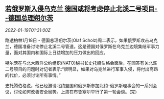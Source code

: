 <!--1642557662000-->
[若俄罗斯入侵乌克兰 德国或将考虑停止北溪二号项目--德国总理朔尔茨](https://cn.reuters.com/article/germany-scholz-ru-nord-stream2-0119-idCNKBS2JT043)
------

<div><i>2022-01-19T01:31:00Z</i></div><p>路透柏林1月18日 - 德国总理朔尔茨(Olaf Scholz)周二表示，如果俄罗斯攻击乌克兰，德国准备讨论停止北溪二号管道。这是德国对俄罗斯在乌克兰边境集结军事力量，面对其国内和国际上日益增加的压力做出的回应。 　</p><p>朔尔茨在与北大西洋公约组织(NATO)秘书长史托腾伯格会面后，在回答有关北溪二号项目的问题时对记者表示:“很明显，如果对乌克兰进行军事入侵，将付出高昂的代价，必须讨论所有事情。” 　</p><p>史托腾伯格说，他已经邀请北约盟国和俄罗斯参加北约-俄罗斯理事会的一系列会议，讨论如何改善安全局势。上周在布鲁塞尔举行了第一轮会谈。(完)</p>

